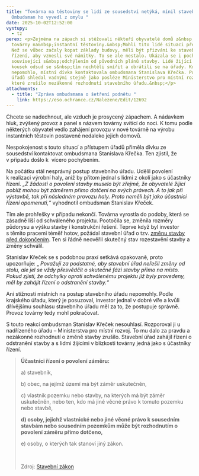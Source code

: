 ```yaml
---
title: "Továrna na těstoviny se lidí ze sousedství netýká, mínil stavební úřad.
  Ombudsman ho vyvedl z omylu "
date: 2025-10-02T12:52:00
vystupy:
  - tz
perex: <p>Zejména na zápach si stěžovali někteří obyvatelé domů z&nbsp;okolí
  továrny na&nbsp;instantní těstoviny.&nbsp;Mohli tito lidé situaci předejít?
  Než se vůbec začaly kopat základy budovy, měli být přizváni ke stavebnímu
  řízení, aby vznesli své námitky. To se ale nestalo. Ukázala se i pochybení
  související s&nbsp;odchýlením od původních plánů stavby. Lidé žijící jen
  kousek odsud se s&nbsp;tím nechtěli smířit a obrátili se na úřady. Když to
  nepomohlo, místní dívka kontaktovala ombudsmana Stanislava Křečka. Postupy
  úřadů shledal vadnými stejně jako posléze Ministerstvo pro místní rozvoj,
  které zrušilo nezákonné rozhodnutí stavebního úřadu.&nbsp;</p>
attachments:
  - title: "Zpráva ombudsmana o šetření podnětu "
    link: https://eso.ochrance.cz/Nalezene/Edit/12692
---
```

<p>Chcete se nadechnout, ale vzduch je prosycený zápachem. A nádavkem hluk, zvýšený provoz a panel s názvem továrny svítící do noci. K&nbsp;tomu podle některých obyvatel vedlo zahájení provozu v&nbsp;nové továrně na výrobu instantních těstovin postavené nedaleko jejich domovů.&nbsp;</p>
<p>Nespokojenost s&nbsp;touto situací a přístupem úřadů přiměla dívku ze sousedství kontaktovat ombudsmana Stanislava Křečka. Ten zjistil, že v&nbsp;případu došlo k &nbsp;vícero pochybením.</p>
<p>Na počátku stál nesprávný postup stavebního úřadu. Udělil povolení k&nbsp;realizaci výrobní haly, aniž by přitom jednal s&nbsp;lidmi z&nbsp;okolí jako s účastníky řízení. 
<i>„Z žádosti o povolení stavby muselo být zřejmé, že obyvatelé žijící poblíž mohou být záměrem přímo dotčení na svých právech. A to jak při výstavbě, tak při následném provozu haly. Proto neměli být jako účastníci řízení opomenuti,“&nbsp;</i>vyhodnotil ombudsman Stanislav Křeček.</p>
<p>Tím ale prohřešky v případu nekončí. Továrna vyrostla do podoby, která se zásadně liší od schváleného projektu. Pootočila se, změnila rozměry půdorysu a výšku stavby i konstrukční řešení. Teprve když byl investor s&nbsp;těmito pracemi téměř hotov, požádal stavební úřad o tzv. 
<a href="https://portal.gov.cz/sluzby-vs/zadost-o-povoleni-zmeny-zameru-pred-dokoncenim-S47227#:~:text=Zm%C4%9Bna%20stavby%20p%C5%99ed%20jej%C3%ADm%20dokon%C4%8Den%C3%ADm%20je%20postup%2C,nutn%C3%A9%20prov%C3%A9st%20zm%C4%9Bny%20oproti%20p%C5%AFvodn%C3%ADmu%20povolen%C3%AD%20stavby.">změnu stavby před dokončením</a>. Ten si řádně neověřil skutečný stav rozestavění stavby a změny schválil.&nbsp;</p>
<p>Stanislav Křeček se s&nbsp;podobnou praxí setkává opakovaně, proto upozorňuje: „
<i>Považuji za podstatné, aby stavební úřad neřešil změny od stolu, ale jel se vždy přesvědčit o skutečné fázi stavby přímo na místo. Pokud zjistí, že odchylky oproti schválenému projektu již byly provedeny, měl by zahájit řízení o odstranění stavby.“&nbsp;</i></p>
<p>Ani stížnosti místních na postup stavebního úřadu nepomohly. Podle krajského úřadu, který je posuzoval, investor jednal v&nbsp;dobré víře a kvůli dřívějšímu souhlasu stavebního úřadu měl za to, že postupuje správně. Provoz továrny tedy mohl pokračovat.</p>
<p>S&nbsp;touto reakcí ombudsman Stanislav Křeček nesouhlasí. Rozporoval ji u nadřízeného úřadu – Ministerstva pro místní rozvoj. To mu dalo za pravdu a nezákonné rozhodnutí o změně stavby zrušilo. Stavební úřad zahájil řízení o odstranění stavby a s&nbsp;lidmi žijícími v&nbsp;blízkosti továrny jedná jako s účastníky řízení.&nbsp;</p>
<blockquote>
<p>
<strong>Účastníci řízení o povolení záměru:</strong></p>
<p>a) stavebník,</p>
<p>b) obec, na jejímž území má být záměr uskutečněn,</p>
<p>c) vlastník pozemku nebo stavby, na kterých má být záměr uskutečněn, nebo ten, kdo má jiné věcné právo k tomuto pozemku nebo stavbě,</p>
<p>
<strong>d) osoby, jejichž vlastnické nebo jiné věcné právo k sousedním stavbám nebo sousedním pozemkům může být rozhodnutím o povolení záměru přímo dotčeno,</strong></p>
<p>e) osoby, o kterých tak stanoví jiný zákon.</p>
<p>&nbsp;</p>
<p>Zdroj: 
<a href="https://www.e-sbirka.cz/sb/2021/283?zalozka=text">Stavební zákon</a></p></blockquote>
